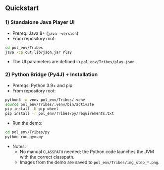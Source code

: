 ## Quickstart

### 1) Standalone Java Player UI
- Prereq: Java 8+ (`java -version`)
- From repository root:
```bash
cd pol_env/Tribes
java -cp out:lib/json.jar Play
```
- The UI parameters are defined in `pol_env/Tribes/play.json`.

### 2) Python Bridge (Py4J) + Installation
- Prereqs: Python 3.9+ and pip
- From repository root:
```bash
python3 -m venv pol_env/Tribes/.venv
source pol_env/Tribes/.venv/bin/activate
pip install -U pip wheel
pip install -r pol_env/Tribes/py/requirements.txt
```
- Run the demo:
```bash
cd pol_env/Tribes/py
python run_gym.py
```
- Notes:
  - No manual `CLASSPATH` needed; the Python code launches the JVM with the correct classpath.
  - Images from the demo are saved to `pol_env/Tribes/img_step_*.png`.
